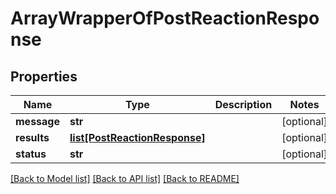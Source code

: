 # ArrayWrapperOfPostReactionResponse

## Properties
Name | Type | Description | Notes
------------ | ------------- | ------------- | -------------
**message** | **str** |  | [optional] 
**results** | [**list[PostReactionResponse]**](PostReactionResponse.md) |  | [optional] 
**status** | **str** |  | [optional] 

[[Back to Model list]](../README.md#documentation-for-models) [[Back to API list]](../README.md#documentation-for-api-endpoints) [[Back to README]](../README.md)

